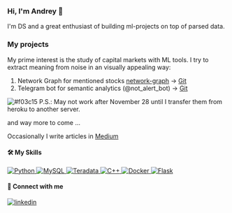 ### Hi, I'm Andrey  👋

I'm DS and a great enthusiast of building ml-projects on top of parsed data.

### My projects 

My prime interest is the study of capital markets with ML tools. 
I try to extract meaning from noise in an visually appealing way:

1. Network Graph for mentioned stocks [network-graph](https://network.tradingloop.ru/) -> [Git](https://github.com/andreybabynin/flask-d3-network-dash)
2. Telegram bot for semantic analytics (@not_alert_bot) -> [Git](https://github.com/andreybabynin/sentiment-bot-pulse)

![#f03c15](https://placehold.co/15x15/f03c15/f03c15.png) P.S.: May not work after November 28 until I transfer them from heroku to another server.

and way more to come ...

Occasionally I write articles in [Medium](https://andreybabynin.medium.com/)

#### 🛠️ My Skills

<p align="left"> 
  
<a href="" target="_blank"> 
     <img alt="Python" src="https://img.shields.io/badge/Python-14354C?style=for-the-badge">
 </a>
 
<a href="" target="_blank"> 
     <img alt="MySQL" src="https://img.shields.io/badge/MySQL-14354C?style=for-the-badge">
 </a> 
  
 <a href="" target="_blank"> 
     <img alt="Teradata" src="https://img.shields.io/badge/Teradata-14354C?style=for-the-badge">
 </a> 
  
 <a href="" target="_blank"> 
     <img alt="C++" src="https://img.shields.io/badge/C++-14354C?style=for-the-badge">
 </a> 
  
 <a href="" target="_blank"> 
     <img alt="Docker" src="https://img.shields.io/badge/Docker-14354C?style=for-the-badge">
 </a>
  
  <a href="" target="_blank"> 
     <img alt="Flask" src="https://img.shields.io/badge/Flask-14354C?style=for-the-badge">
 </a>
 
</p>

#### 🤝 Connect with me
[![linkedin](https://img.shields.io/badge/linkedin%20-%230077B5.svg?&style=for-the-badge&logoColor=white)](https://www.linkedin.com/in/ababynin/)
    
